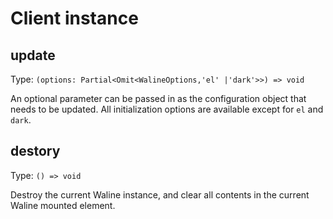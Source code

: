 # Client instance

## update

Type: `(options: Partial<Omit<WalineOptions,'el' |'dark'>>) => void`

An optional parameter can be passed in as the configuration object that needs to be updated. All initialization options are available except for `el` and `dark`.

## destory

Type: `() => void`

Destroy the current Waline instance, and clear all contents in the current Waline mounted element.
